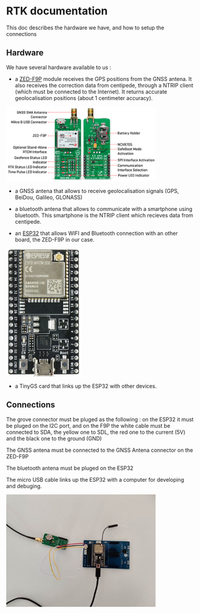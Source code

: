 # RTK documentation

 This doc describes the hardware we have, and how to setup the connections

## Hardware
We have several hardware available to us :

-  a [ZED-F9P](https://www.mikroe.com/gnss-rtk-click) module receives the GPS positions from the GNSS antena. It also receives the correction data from centipede, through a NTRIP client (which must be connected to the Internet). It returns accurate geolocalisation positions (about 1 centimeter accuracy).

<img src="images/GNSS_RTK_click.jpg" alt="gnss rtk click with F9P module" width="400">

- a GNSS antena that allows to receive geolocalisation signals (GPS, BeiDou, Galileo, GLONASS)

- a bluetooth antena that allows to communicate with a smartphone using bluetooth. This smartphone is the NTRIP client which recieves data from centipede.

- an [ESP32](https://www.espressif.com/sites/default/files/documentation/esp32-wroom-32d_esp32-wroom-32u_datasheet_en.pdf) that allows WIFI and Bluetooth connection with an other board, the ZED-F9P in our case.

<img src="images/ESP32.png" alt="ESP32 board" width=200>

- a TinyGS card that links up the ESP32 with other devices.

## Connections
The grove connector must be pluged as the following : on the ESP32 it must be pluged on the I2C port, and on the F9P the white cable must be connected to SDA, the yellow one to SDL, the red one to the current (5V) and the black one to the ground (GND)

The GNSS antena must be connected to the GNSS Antena connector on the ZED-F9P

The bluetooth antena must be pluged on the ESP32

The micro USB cable links up the ESP32 with a computer for developing and debuging.

<img src="images/connections.jpg" alt="connections" width=400>